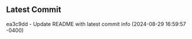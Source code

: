 
## Latest Commit
ea3c9dd - Update README with latest commit info (2024-08-29 16:59:57 -0400) <Yunxi-Zhou>
